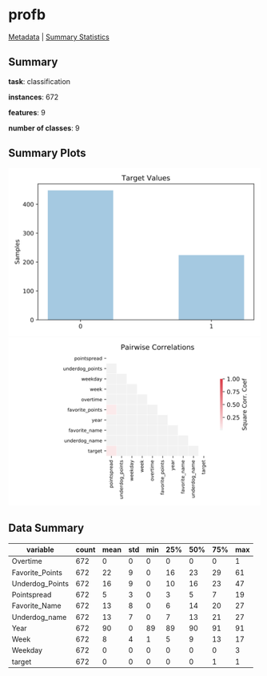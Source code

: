 # profb

[Metadata](metadata.yaml) | [Summary Statistics](summary_stats.csv)

## Summary

**task**: classification

**instances**: 672

**features**: 9

**number of classes**: 9

## Summary Plots

![Labels](label.svg)
![Corr](corr.svg)

## Data Summary

|	variable	|	count	|	mean	|	std	|	min	|	25%	|	50%	|	75%	|	max|
| --- | --- | --- | --- | --- | --- | --- | --- | --- |
|	Overtime	|	672	|	0	|	0	|	0	|	0	|	0	|	0	|	1
|	Favorite_Points	|	672	|	22	|	9	|	0	|	16	|	23	|	29	|	61
|	Underdog_Points	|	672	|	16	|	9	|	0	|	10	|	16	|	23	|	47
|	Pointspread	|	672	|	5	|	3	|	0	|	3	|	5	|	7	|	19
|	Favorite_Name	|	672	|	13	|	8	|	0	|	6	|	14	|	20	|	27
|	Underdog_name	|	672	|	13	|	7	|	0	|	7	|	13	|	21	|	27
|	Year	|	672	|	90	|	0	|	89	|	89	|	90	|	91	|	91
|	Week	|	672	|	8	|	4	|	1	|	5	|	9	|	13	|	17
|	Weekday	|	672	|	0	|	0	|	0	|	0	|	0	|	0	|	3
|	target	|	672	|	0	|	0	|	0	|	0	|	0	|	1	|	1
